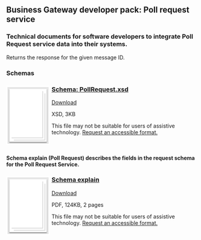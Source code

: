 ## Business Gateway developer pack: Poll request service

### Technical documents for software developers to integrate Poll Request service data into their systems.

Returns the response for the given message ID.

### Schemas

<h3><img style="float: left; margin: 0px 5px 0px 0px" src="../../images/file.png"> <a href="../../schemas/PollRequest.xsd">Schema: PollRequest.xsd</a></h3>
<a download="PollRequest.xsd" href="../../schemas/PollRequest.xsd">Download</a>

XSD, 3KB

This file may not be suitable for users of assistive technology. <a href="#" onclick="toggle_visibility('foo2');return false;">Request an accessible format.</a>
<div style="display:none" id="foo2">
If you use assistive technology (eg a screen reader) and need a version of this document in a more accessible format, please email <a href="mailto:customersupport@landregistry.gov.uk?body=Details%20of%20document%20required%3A%0A%0A%20%20Title%3A%20PollRequest.xsd%0A%20%20Original%20format%3A%20xsd%0A%0APlease%20tell%20us%3A%0A%0A%20%201.%20What%20makes%20this%20format%20unsuitable%20for%20you%3F%0A%20%202.%20What%20format%20you%20would%20prefer%3F%0A%20%20%20%20%20%20&amp;subject=Request%20for%20%27PollRequest.xsd%27%20in%20an%20alternative%20format">customersupport@landregistry.gov.uk</a>.
Please tell us what format you need. It will help us if you say what assistive technology you use.
</div>
<br/>

#### Schema explain (Poll Request) describes the fields in the request schema for the Poll Request Service.

<h3><img style="float: left; margin: 0px 5px 0px 0px" src="../../images/file.png"> <a href="../../pdfs/services/PollRequest_Schema_Explain.pdf">Schema explain</a></h3>
<a download="PollRequest_Schema_Explain.pdf" href="../../pdfs/services/PollRequest_Schema_Explain.pdf">Download</a>

PDF, 124KB, 2 pages

This file may not be suitable for users of assistive technology. <a href="#" onclick="toggle_visibility('foo4');return false;">Request an accessible format.</a>
<div style="display:none" id="foo4">
If you use assistive technology (eg a screen reader) and need a version of this document in a more accessible format, please email <a href="mailto:customersupport@landregistry.gov.uk?body=Details%20of%20document%20required%3A%0A%0A%20%20Title%3A%20Schema%20explain%0A%20%20Original%20format%3A%20pdf%0A%0APlease%20tell%20us%3A%0A%0A%20%201.%20What%20makes%20this%20format%20unsuitable%20for%20you%3F%0A%20%202.%20What%20format%20you%20would%20prefer%3F%0A%20%20%20%20%20%20&amp;subject=Request%20for%20%27Schema%20explain%27%20in%20an%20alternative%20format">customersupport@landregistry.gov.uk</a>.
Please tell us what format you need. It will help us if you say what assistive technology you use.
</div>
